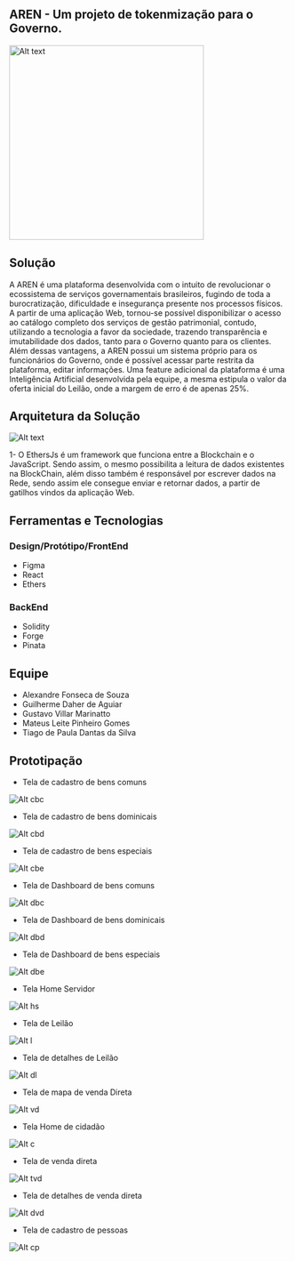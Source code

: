 ## AREN - Um projeto de tokenmização para o Governo.
<img width="350px" height="350px" src="/src/assets/logo.png" alt="Alt text" title="Logo">

## Solução
A AREN é uma plataforma desenvolvida com o intuito de revolucionar o ecossistema de serviços governamentais brasileiros, fugindo de toda a burocratização, dificuldade e insegurança presente nos processos físicos. A partir de uma aplicação Web, tornou-se possível disponibilizar o acesso ao catálogo completo dos serviços de gestão patrimonial, contudo, utilizando a tecnologia a favor da sociedade, trazendo transparência e imutabilidade dos dados, tanto para o Governo quanto para os clientes. Além dessas vantagens, a AREN possui um sistema próprio para os funcionários do Governo, onde é possível acessar parte restrita da plataforma, editar informações. Uma feature adicional da plataforma é uma Inteligência Artificial desenvolvida pela equipe, a mesma estipula o valor da oferta inicial do Leilão, onde a margem de erro é de apenas 25%.

## Arquitetura da Solução
<img src="/src/assets/arquitetura.jpg" alt="Alt text" title="Logo">

1- O EthersJs é um framework que funciona entre a Blockchain e o JavaScript. Sendo assim, o mesmo possibilita a leitura de dados existentes na BlockChain, além disso também é responsável por escrever dados na Rede, sendo assim ele consegue enviar e retornar dados, a partir de gatilhos vindos da aplicação Web.

## Ferramentas e Tecnologias 

### Design/Protótipo/FrontEnd

- Figma
- React
- Ethers

### BackEnd
- Solidity
- Forge
- Pinata

## Equipe

- Alexandre Fonseca de Souza
- Guilherme Daher de Aguiar
- Gustavo Villar Marinatto
- Mateus Leite Pinheiro Gomes
- Tiago de Paula Dantas da Silva

## Prototipação

- Tela de cadastro de bens comuns
<img src="/src/assets/cadastrocomun.jpg" alt="Alt cbc" title="cadastro comum">

- Tela de cadastro de bens dominicais
<img src="/src/assets/cadastroDominical.jpg" alt="Alt cbd" title="cadastro dominical">

- Tela de cadastro de bens especiais
<img src="/src/assets/cadastroEspecial.jpg" alt="Alt cbe" title="cadastro especial">

- Tela de Dashboard de bens comuns 
<img src="/src/assets/dashboardComum.jpg" alt="Alt dbc" title="dashboard comum">

- Tela de Dashboard de bens dominicais
<img src="/src/assets/dashboardDominical.jpg" alt="Alt dbd" title="dashboard dominical">

- Tela de Dashboard de bens especiais
<img src="/src/assets/dashboardEspecial.jpg" alt="Alt dbe" title="dashboard especial">

- Tela Home Servidor
<img src="/src/assets/homeAdmin.jpg" alt="Alt hs" title="Home servidor">

- Tela de Leilão
<img src="/src/assets/leilao.jpg" alt="Alt l" title="tela leilao">

- Tela de detalhes de Leilão
<img src="/src/assets/leilaoDetalhes.jpg" alt="Alt dl" title="detalhes leilao">

- Tela de mapa de venda Direta
<img src="/src/assets/mapaVendaDireta.jpg" alt="Alt vd" title="mapa venda direta">

- Tela Home de cidadão
<img src="/src/assets/userHome.jpg" alt="Alt c" title="home cidadao">

- Tela de venda direta
<img src="/src/assets/vendaDireta.jpg" alt="Alt tvd" title="venda direta">

- Tela de detalhes de venda direta
<img src="/src/assets/vendaDiretaDetalhes.jpg" alt="Alt dvd" title="detalhes venda direta">

- Tela de cadastro de pessoas
<img src="/src/assets/cadastroPessoa.jpg" alt="Alt cp" title="cadastro pessoa">
